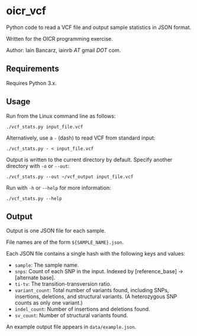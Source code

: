 oicr_vcf
========

Python code to read a VCF file and output sample statistics in JSON format.

Written for the OICR programming exercise.

Author: Iain Bancarz, iainrb _AT_ gmail _DOT_ com.


Requirements
------------

Requires Python 3.x.


Usage
-----

Run from the Linux command line as follows:

    ./vcf_stats.py input_file.vcf

Alternatively, use a `-` (dash) to read VCF from standard input:

    ./vcf_stats.py - < input_file.vcf

Output is written to the current directory by default. Specify another
directory with `-o` or `--out`:

    ./vcf_stats.py --out ~/vcf_output input_file.vcf

Run with `-h` or `--help` for more information:

    ./vcf_stats.py --help


Output
------

Output is one JSON file for each sample.

File names are of the form `${SAMPLE_NAME}.json`.

Each JSON file contains a single hash with the following keys and values:

- `sample`: The sample name.
- `snps`: Count of each SNP in the input. Indexed by [reference_base] -> [alternate base].
- `ti-tv`: The transition-transversion ratio.
- `variant_count`: Total number of variants found, including SNPs, insertions, deletions, and structural variants. (A heterozygous SNP counts as only one variant.)
- `indel_count`: Number of insertions and deletions found.
- `sv_count`: Number of structural variants found.

An example output file appears in `data/example.json`.